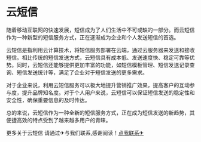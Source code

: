 # 云短信

随着移动互联网的快速发展，短信成为了人们生活中不可或缺的一部分。而云短信作为一种新型的短信服务方式，正在逐渐成为企业和个人发送短信的首选。

云短信是指利用云计算技术，将短信服务部署在云端，通过云服务器来发送和接收短信。相比传统的短信发送方式，云短信具有成本低、发送速度快、稳定可靠等优势。同时，云短信还能够提供更加丰富的功能，如短信模板管理、短信发送记录查询、短信发送统计等，满足了企业对于短信发送的更多需求。

对于企业来说，利用云短信服务可以极大地提升营销推广效果，提高客户的互动参与度，提升品牌知名度。对于个人用户来说，云短信可以保证短信发送的稳定性和安全性，确保重要信息的及时传达。

总的来说，云短信作为一种全新的短信服务方式，正在成为短信发送的新趋势，其便捷高效的特点受到了越来越多用户的青睐。

更多关于云短信 请通过✈与我们联系,感谢阅读！[点我联系✈](https://help.G208.com)